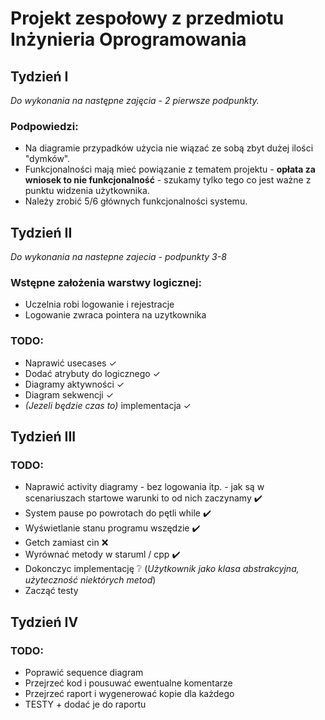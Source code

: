# Projekt zespołowy z przedmiotu Inżynieria Oprogramowania

## Tydzień I
*Do wykonania na następne zajęcia - 2 pierwsze podpunkty.*

### Podpowiedzi: 
* Na diagramie przypadków użycia nie wiązać ze sobą zbyt dużej ilości "dymków".
* Funkcjonalności mają mieć powiązanie z tematem projektu - **opłata za wniosek to nie funkcjonalność** - szukamy tylko tego co jest ważne z punktu widzenia użytkownika.
* Należy zrobić 5/6 głównych funkcjonalności systemu.

## Tydzień II
*Do wykonania na nastepne zajecia - podpunkty 3-8*

### Wstępne założenia warstwy logicznej:
* Uczelnia robi logowanie i rejestracje
* Logowanie zwraca pointera na uzytkownika

### TODO:
* Naprawić usecases ✓
* Dodać atrybuty do logicznego ✓
* Diagramy aktywności ✓
* Diagram sekwencji ✓
* *(Jezeli będzie czas to)* implementacja ✓

## Tydzień III

### TODO:
* Naprawić activity diagramy - bez logowania itp. - jak są w scenariuszach startowe warunki to od nich zaczynamy :heavy_check_mark:
* System pause po powrotach do pętli while :heavy_check_mark:
* Wyświetlanie stanu programu wszędzie :heavy_check_mark:
* Getch zamiast cin :x:
* Wyrównać metody w staruml / cpp :heavy_check_mark:
* Dokonczyc implementację :grey_question: (*Użytkownik jako klasa abstrakcyjna, użyteczność niektórych metod*)
* Zacząć testy

## Tydzień IV

### TODO:
* Poprawić sequence diagram
* Przejrzeć kod i pousuwać ewentualne komentarze
* Przejrzeć raport i wygenerować kopie dla każdego
* TESTY + dodać je do raportu